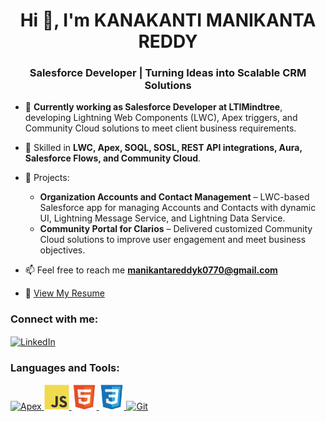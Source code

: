 <h1 align="center">Hi 👋, I'm KANAKANTI MANIKANTA REDDY</h1>
<h3 align="center">Salesforce Developer | Turning Ideas into Scalable CRM Solutions</h3>

- 💼 **Currently working as Salesforce Developer at LTIMindtree**, developing Lightning Web Components (LWC), Apex triggers, and Community Cloud solutions to meet client business requirements.

- 🔧 Skilled in **LWC, Apex, SOQL, SOSL, REST API integrations, Aura, Salesforce Flows, and Community Cloud**.

- 🚀 Projects:
  - **Organization Accounts and Contact Management** – LWC-based Salesforce app for managing Accounts and Contacts with dynamic UI, Lightning Message Service, and Lightning Data Service.
  - **Community Portal for Clarios** – Delivered customized Community Cloud solutions to improve user engagement and meet business objectives.

- 📫 Feel free to reach me **manikantareddyk0770@gmail.com**

- 📄 [View My Resume](https://drive.google.com/file/d/1lzTEVNa7nK5v5ESYauqlgm1TBbk9QoVG/view?usp=sharing)

<h3 align="left">Connect with me:</h3>
<p align="left">
  <a href="https://linkedin.com/in/manikanta-reddy-k-94693821b" target="_blank">
    <img align="center" src="https://raw.githubusercontent.com/rahuldkjain/github-profile-readme-generator/master/src/images/icons/Social/linked-in-alt.svg" alt="LinkedIn" height="30" width="40" />
  </a>
</p>

<h3 align="left">Languages and Tools:</h3>
<p align="left">
  <a href="https://developer.salesforce.com/docs/atlas.en-us.apexcode.meta/apexcode/apex_intro.htm" target="_blank" rel="noreferrer" title="Apex">
    <img src="https://cdn.worldvectorlogo.com/logos/salesforce-2.svg" alt="Apex" width="40" height="40" />
  </a>
  <a href="https://www.javascript.com/" target="_blank" rel="noreferrer" title="JavaScript">
    <img src="https://raw.githubusercontent.com/devicons/devicon/master/icons/javascript/javascript-original.svg" alt="JavaScript" width="40" height="40" />
  </a>
  <a href="https://www.w3.org/html/" target="_blank" rel="noreferrer" title="HTML5">
    <img src="https://raw.githubusercontent.com/devicons/devicon/master/icons/html5/html5-original.svg" alt="HTML5" width="40" height="40" />
  </a>
  <a href="https://www.css3.com/" target="_blank" rel="noreferrer" title="CSS3">
    <img src="https://raw.githubusercontent.com/devicons/devicon/master/icons/css3/css3-original.svg" alt="CSS3" width="40" height="40" />
  </a>
  <a href="https://git-scm.com/" target="_blank" rel="noreferrer" title="Git">
    <img src="https://www.vectorlogo.zone/logos/git-scm/git-scm-icon.svg" alt="Git" width="40" height="40" />
  </a>
</p>

